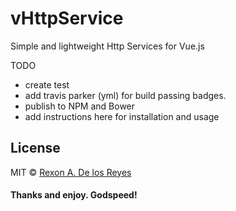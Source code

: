 # vHttpService
Simple and lightweight Http Services for Vue.js

TODO
* create test
* add travis parker (yml) for build passing badges.
* publish to NPM and Bower
* add instructions here for installation and usage


## License
MIT © [Rexon A. De los Reyes](http://xrexonx.github.io)


#### Thanks and enjoy. Godspeed!